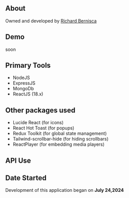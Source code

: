 ## About

Owned and developed by [Richard Bernisca](https://richardbernisca.com/about)

## Demo

soon

## Primary Tools

- NodeJS
- ExpressJS
- MongoDb
- ReactJS (18.x)

## Other packages used

- Lucide React (for icons)
- React Hot Toast (for popups)
- Redux Toolkit (for global state management)
- Tailwind-scrollbar-hide (for hiding scrollbars)
- ReactPlayer (for embedding media players)

## API Use

## Date Started

Development of this application began on **July 24,2024**
